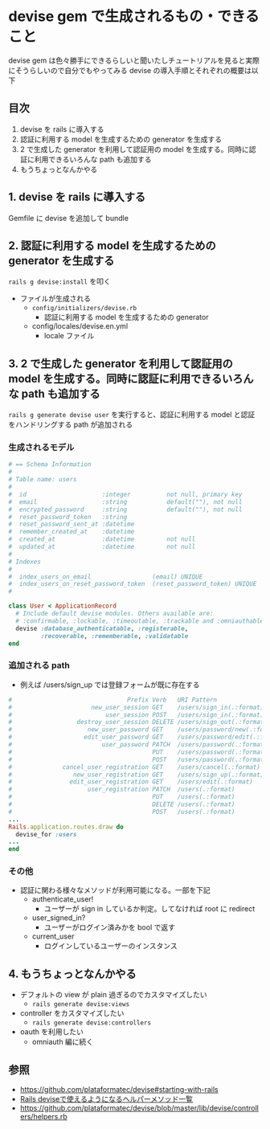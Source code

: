 # devise gem で生成されるもの・できること

devise gem は色々勝手にできるらしいと聞いたしチュートリアルを見ると実際にそうらしいので自分でもやってみる
devise の導入手順とそれぞれの概要は以下

## 目次

1. devise を rails に導入する
2. 認証に利用する model を生成するための generator を生成する
3. 2 で生成した generator を利用して認証用の model を生成する。同時に認証に利用できるいろんな path も追加する
4. もうちょっとなんかやる

## 1. devise を rails に導入する

Gemfile に devise を追加して bundle

## 2. 認証に利用する model を生成するための generator を生成する

`rails g devise:install` を叩く

- ファイルが生成される
  - `config/initializers/devise.rb`
    - 認証に利用する model を生成するための generator
  - config/locales/devise.en.yml
    - locale ファイル

## 3. 2 で生成した generator を利用して認証用の model を生成する。同時に認証に利用できるいろんな path も追加する

`rails g generate devise user` を実行すると、認証に利用する model と認証をハンドリングする path が追加される

### 生成されるモデル

```ruby
# == Schema Information
#
# Table name: users
#
#  id                     :integer          not null, primary key
#  email                  :string           default(""), not null
#  encrypted_password     :string           default(""), not null
#  reset_password_token   :string
#  reset_password_sent_at :datetime
#  remember_created_at    :datetime
#  created_at             :datetime         not null
#  updated_at             :datetime         not null
#
# Indexes
#
#  index_users_on_email                 (email) UNIQUE
#  index_users_on_reset_password_token  (reset_password_token) UNIQUE
#

class User < ApplicationRecord
  # Include default devise modules. Others available are:
  # :confirmable, :lockable, :timeoutable, :trackable and :omniauthable
  devise :database_authenticatable, :registerable,
         :recoverable, :rememberable, :validatable
end
```

### 追加される path

- 例えば /users/sign_up では登録フォームが既に存在する

```ruby
#                                Prefix Verb   URI Pattern                                                                              Controller#Action
#                      new_user_session GET    /users/sign_in(.:format)                                                                 devise/sessions#new
#                          user_session POST   /users/sign_in(.:format)                                                                 devise/sessions#create
#                  destroy_user_session DELETE /users/sign_out(.:format)                                                                devise/sessions#destroy
#                     new_user_password GET    /users/password/new(.:format)                                                            devise/passwords#new
#                    edit_user_password GET    /users/password/edit(.:format)                                                           devise/passwords#edit
#                         user_password PATCH  /users/password(.:format)                                                                devise/passwords#update
#                                       PUT    /users/password(.:format)                                                                devise/passwords#update
#                                       POST   /users/password(.:format)                                                                devise/passwords#create
#              cancel_user_registration GET    /users/cancel(.:format)                                                                  devise/registrations#cancel
#                 new_user_registration GET    /users/sign_up(.:format)                                                                 devise/registrations#new
#                edit_user_registration GET    /users/edit(.:format)                                                                    devise/registrations#edit
#                     user_registration PATCH  /users(.:format)                                                                         devise/registrations#update
#                                       PUT    /users(.:format)                                                                         devise/registrations#update
#                                       DELETE /users(.:format)                                                                         devise/registrations#destroy
#                                       POST   /users(.:format)                                                                         devise/registrations#create
...
Rails.application.routes.draw do
  devise_for :users
...
end
```

### その他

- 認証に関わる様々なメソッドが利用可能になる。一部を下記
  - authenticate_user!
    - ユーザーが sign in しているか判定。してなければ root に redirect
  - user_signed_in?
    - ユーザーがログイン済みかを bool で返す
  - current_user
    - ログインしているユーザーのインスタンス

## 4. もうちょっとなんかやる

- デフォルトの view が plain 過ぎるのでカスタマイズしたい
  - `rails generate devise:views`
- controller をカスタマイズしたい
  - `rails generate devise:controllers`
- oauth を利用したい
  - omniauth 編に続く

## 参照

- https://github.com/plataformatec/devise#starting-with-rails
- [Rails deviseで使えるようになるヘルパーメソッド一覧](https://qiita.com/tobita0000/items/866de191635e6d74e392)
- https://github.com/plataformatec/devise/blob/master/lib/devise/controllers/helpers.rb
